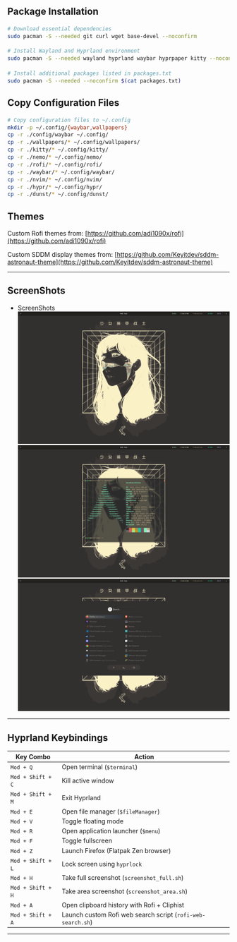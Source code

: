 ## Package Installation

```bash
# Download essential dependencies
sudo pacman -S --needed git curl wget base-devel --noconfirm

# Install Wayland and Hyprland environment
sudo pacman -S --needed wayland hyprland waybar hyprpaper kitty --noconfirm

# Install additional packages listed in packages.txt
sudo pacman -S --needed --noconfirm $(cat packages.txt)
```

## Copy Configuration Files

```bash
# Copy configuration files to ~/.config
mkdir -p ~/.config/{waybar,wallpapers}
cp -r ./config/waybar ~/.config/
cp -r ./wallpapers/* ~/.config/wallpapers/
cp -r ./kitty/* ~/.config/kitty/
cp -r ./nemo/* ~/.config/nemo/
cp -r ./rofi/* ~/.config/rofi/
cp -r ./waybar/* ~/.config/waybar/
cp -r ./nvim/* ~/.config/nvim/
cp -r ./hypr/* ~/.config/hypr/
cp -r ./dunst/* ~/.config/dunst/
```

## Themes

Custom Rofi themes from: [https://github.com/adi1090x/rofi](https://github.com/adi1090x/rofi)

Custom SDDM display themes from: [https://github.com/Keyitdev/sddm-astronaut-theme](https://github.com/Keyitdev/sddm-astronaut-theme)

---

## ScreenShots
- ScreenShots
    ![desktop screenshot](img/1.png)
    ![desktop screenshot](img/2.png)
    ![desktop screenshot](img/3.png)

---

## Hyprland Keybindings

| Key Combo             | Action                                                                 |
|----------------------|------------------------------------------------------------------------|
| `Mod + Q`            | Open terminal (`$terminal`)                                            |
| `Mod + Shift + C`    | Kill active window                                                     |
| `Mod + Shift + M`    | Exit Hyprland                                                          |
| `Mod + E`            | Open file manager (`$fileManager`)                                     |
| `Mod + V`            | Toggle floating mode                                                   |
| `Mod + R`            | Open application launcher (`$menu`)                                    |
| `Mod + F`            | Toggle fullscreen                                                      |
| `Mod + Z`            | Launch Firefox (Flatpak Zen browser)                                   |
| `Mod + Shift + L`    | Lock screen using `hyprlock`                                           |
| `Mod + H`            | Take full screenshot (`screenshot_full.sh`)                            |
| `Mod + Shift + H`    | Take area screenshot (`screenshot_area.sh`)                            |
| `Mod + A`            | Open clipboard history with Rofi + Cliphist                            |
| `Mod + Shift + A`    | Launch custom Rofi web search script (`rofi-web-search.sh`)            |

---